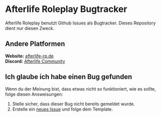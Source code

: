 # Afterlife Roleplay Bugtracker
Afterlife Roleplay benutzt Github Issues als Bugtracker. Dieses Repository dient nur diesen Zweck.

## Andere Platformen

**Website:** [afterlife-rp.de](https://afterlife-rp.de "Afterlife Website")     
**Discord:** [Afterlife Community](https://afterlife-rp.de/go/discord "Afterlife Community Discord")

## Ich glaube ich habe einen Bug gefunden
Wenn du der Meinung bist, dass etwas nicht so funktioniert, wie es sollte, folge diesen Answeisungen:
1. Stelle sicher, dass dieser Bug nicht bereits gemeldet wurde.
2. Erstelle ein [neues Issue](https://github.com/Afterlife-RP/bug-tracker/issues/new/choose "neues Issue erstellen") und folge dem Template.


